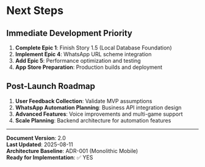 # Next Steps

## Immediate Development Priority
1. **Complete Epic 1**: Finish Story 1.5 (Local Database Foundation)
2. **Implement Epic 4**: WhatsApp URL scheme integration
3. **Add Epic 5**: Performance optimization and testing
4. **App Store Preparation**: Production builds and deployment

## Post-Launch Roadmap
1. **User Feedback Collection**: Validate MVP assumptions
2. **WhatsApp Automation Planning**: Business API integration design
3. **Advanced Features**: Voice improvements and multi-game support
4. **Scale Planning**: Backend architecture for automation features

---

**Document Version**: 2.0  
**Last Updated**: 2025-08-11  
**Architecture Baseline**: ADR-001 (Monolithic Mobile)  
**Ready for Implementation**: ✅ YES